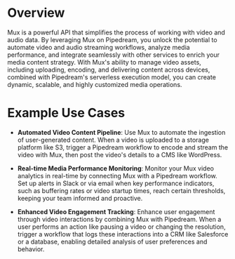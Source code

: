 # Overview

Mux is a powerful API that simplifies the process of working with video and audio data. By leveraging Mux on Pipedream, you unlock the potential to automate video and audio streaming workflows, analyze media performance, and integrate seamlessly with other services to enrich your media content strategy. With Mux's ability to manage video assets, including uploading, encoding, and delivering content across devices, combined with Pipedream's serverless execution model, you can create dynamic, scalable, and highly customized media operations.

# Example Use Cases

- **Automated Video Content Pipeline**: Use Mux to automate the ingestion of user-generated content. When a video is uploaded to a storage platform like S3, trigger a Pipedream workflow to encode and stream the video with Mux, then post the video's details to a CMS like WordPress.

- **Real-time Media Performance Monitoring**: Monitor your Mux video analytics in real-time by connecting Mux with a Pipedream workflow. Set up alerts in Slack or via email when key performance indicators, such as buffering rates or video startup times, reach certain thresholds, keeping your team informed and proactive.

- **Enhanced Video Engagement Tracking**: Enhance user engagement through video interactions by combining Mux with Pipedream. When a user performs an action like pausing a video or changing the resolution, trigger a workflow that logs these interactions into a CRM like Salesforce or a database, enabling detailed analysis of user preferences and behavior.
